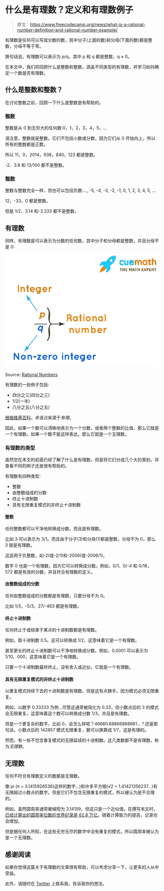 # 什么是有理数？定义和有理数例子

> 原文：<https://www.freecodecamp.org/news/what-is-a-rational-number-definition-and-rational-number-example/>

有理数是任何可以写成分数的数，其中分子(上面的数)和分母(下面的数)都是整数，分母不等于零。

换句话说，有理数可以表示为 p/q，其中 p 和 q 都是整数，q ≠ 0。

在本文中，我们将回顾什么是整数和整数，涵盖不同类型的有理数，并学习如何确定一个数是否有理数。

## 什么是整数和整数？

在讨论整数之前，回顾一下什么是整数是有帮助的。

### 整数

整数是从 0 到无穷大的任何数:0，1，2，3，4，5，...

请注意，整数就是整数。它们不包括小数或分数，因为它们从 0 开始向上，所以所有的整数都是正数。

所以 11，0，2014，938，840，123 都是整数。

-2、3.8 和 13/100 都不是整数。

### 整数

整数与整数完全一样，但也可以包括负数:..., -5, -4, -3, -2, -1, 0, 1, 2, 3, 4, 5, ...

12，-33，0 都是整数。

但是 1/2、3.14 和-3.333 都不是整数。

## 有理数

同样，有理数是可以表示为分数的任何数，其中分子和分母都是整数，并且分母不是 0:

![rational-number-in-fraction-form-1627574406](img/e74bc922f676e93919ad5fc3e1fdeb2e.png)

Source: [Rational Numbers](https://www.cuemath.com/numbers/rational-numbers/)

有理数的一些例子包括:

*   四分之三(四分之三)
*   1/2(一半)
*   八分之五(八分之五)

[根据维基百科](https://en.wikipedia.org/wiki/Rational_number#Etymology)，术语*比*来源于*有理*。

因此，如果一个数可以清晰地表示为一个分数，或者两个整数的比值，那么它就是一个有理数。如果一个数不能这样表达，那么它就是一个无理数。

### 有理数的类型

虽然您在本文的前面已经了解了什么是有理数，但是将它们分成几个大的类别，并查看不同的例子还是很有帮助的。

有理数有四种类型:

*   整数
*   由整数组成的分数
*   终止十进制数
*   具有无限重复模式的非终止十进制数

#### 整数

任何整数都可以干净地转换成分数，而且是有理数。

比如 3 可以表示为 3/1。而且由于分子(3)和分母(1)都是整数，分母不为 0，那么 3 就是有理数。

这适用于负整数，如-2(或-2/1)和-2006(或-2006/1)。

数字 0 也是一个有理数，因为它可以转换成分数。例如，0/1、0/-4 和 0/18，572 都是有效的分数，并且符合有理数的定义。

#### 由整数组成的分数

任何由整数组成的分数都是有理数，只要分母不为 0。

比如 1/3，-5/3，27/-463 都是有理数。

#### 终止十进制数

任何终止于或结束于某点的十进制数都是有理数。

例如，取十进制数 0.5。这可以转换成 1/2，这意味着它是一个有理数。

甚至更长的终止十进制数可以干净地转换成分数。例如，0.0001 可以表示为 1/10，000，这意味着它是一个有理数。

只要一个十进制数最终终止，没有舍入或近似，它就是一个有理数。

#### 具有无限重复模式的非终止十进制数

以重复模式持续下去的十进制数是有理数。但是这有点棘手，因为模式必须无限重复。

例如，以数字 0.33333 为例...尽管这通常被简化为 0.33，但小数点后的 3 的模式会无限重复。这意味着这个数可以转换成分数 1/3，并且是有理数。

但是一个更复杂的数字，比如 0，会怎么样呢？46660.68866868661...？还是那句话，小数点后的 142857 模式无限重复，数可以换算成 1/7，这是有理的。

然而，有一些不包含重复模式的无限延续的十进制数。这几类数都不是有理数，称为*无理数*。

## 无理数

任何不符合有理数定义的数都是无理数。

像 pi (π = 3.1415926536)这样的数字...)和许多平方根(√2 = 1.41421356237...)有无限超过小数点的数字。但是它们不包含无限重复的模式，所以被认为是不合理的。

例如，虽然圆周率通常被缩短为 3.14159，但这只是一个近似值。在撰写本文时，[已经计算出的圆周率位数的世界纪录是 62.8 万亿](https://theconversation.com/why-bother-calculating-pi-to-62-8-trillion-digits-its-both-useless-and-fascinating-166271)。随着计算能力的提高，记录也会增加。

但是据任何人所知，在这些无穷无尽的数字中没有重复的模式，所以圆周率被认为是一个无理数。

## ******感谢阅读******

如果你觉得这篇关于有理数的文章很有帮助，可以考虑分享一下，让更多的人从中受益。

此外，请随时在 [Twitter](https://twitter.com/kriskoishigawa) 上联系我，告诉我你的想法。